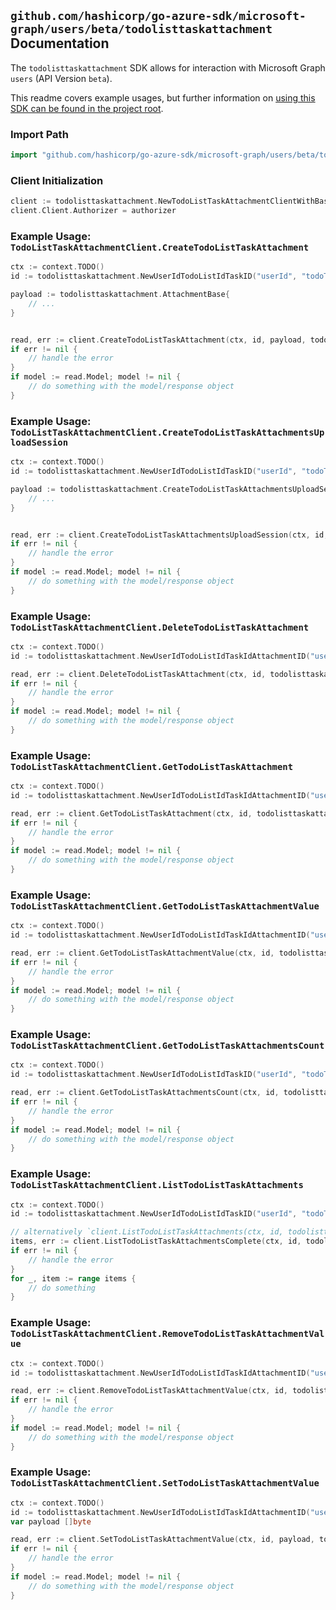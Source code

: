 
## `github.com/hashicorp/go-azure-sdk/microsoft-graph/users/beta/todolisttaskattachment` Documentation

The `todolisttaskattachment` SDK allows for interaction with Microsoft Graph `users` (API Version `beta`).

This readme covers example usages, but further information on [using this SDK can be found in the project root](https://github.com/hashicorp/go-azure-sdk/tree/main/docs).

### Import Path

```go
import "github.com/hashicorp/go-azure-sdk/microsoft-graph/users/beta/todolisttaskattachment"
```


### Client Initialization

```go
client := todolisttaskattachment.NewTodoListTaskAttachmentClientWithBaseURI("https://graph.microsoft.com")
client.Client.Authorizer = authorizer
```


### Example Usage: `TodoListTaskAttachmentClient.CreateTodoListTaskAttachment`

```go
ctx := context.TODO()
id := todolisttaskattachment.NewUserIdTodoListIdTaskID("userId", "todoTaskListId", "todoTaskId")

payload := todolisttaskattachment.AttachmentBase{
	// ...
}


read, err := client.CreateTodoListTaskAttachment(ctx, id, payload, todolisttaskattachment.DefaultCreateTodoListTaskAttachmentOperationOptions())
if err != nil {
	// handle the error
}
if model := read.Model; model != nil {
	// do something with the model/response object
}
```


### Example Usage: `TodoListTaskAttachmentClient.CreateTodoListTaskAttachmentsUploadSession`

```go
ctx := context.TODO()
id := todolisttaskattachment.NewUserIdTodoListIdTaskID("userId", "todoTaskListId", "todoTaskId")

payload := todolisttaskattachment.CreateTodoListTaskAttachmentsUploadSessionRequest{
	// ...
}


read, err := client.CreateTodoListTaskAttachmentsUploadSession(ctx, id, payload, todolisttaskattachment.DefaultCreateTodoListTaskAttachmentsUploadSessionOperationOptions())
if err != nil {
	// handle the error
}
if model := read.Model; model != nil {
	// do something with the model/response object
}
```


### Example Usage: `TodoListTaskAttachmentClient.DeleteTodoListTaskAttachment`

```go
ctx := context.TODO()
id := todolisttaskattachment.NewUserIdTodoListIdTaskIdAttachmentID("userId", "todoTaskListId", "todoTaskId", "attachmentBaseId")

read, err := client.DeleteTodoListTaskAttachment(ctx, id, todolisttaskattachment.DefaultDeleteTodoListTaskAttachmentOperationOptions())
if err != nil {
	// handle the error
}
if model := read.Model; model != nil {
	// do something with the model/response object
}
```


### Example Usage: `TodoListTaskAttachmentClient.GetTodoListTaskAttachment`

```go
ctx := context.TODO()
id := todolisttaskattachment.NewUserIdTodoListIdTaskIdAttachmentID("userId", "todoTaskListId", "todoTaskId", "attachmentBaseId")

read, err := client.GetTodoListTaskAttachment(ctx, id, todolisttaskattachment.DefaultGetTodoListTaskAttachmentOperationOptions())
if err != nil {
	// handle the error
}
if model := read.Model; model != nil {
	// do something with the model/response object
}
```


### Example Usage: `TodoListTaskAttachmentClient.GetTodoListTaskAttachmentValue`

```go
ctx := context.TODO()
id := todolisttaskattachment.NewUserIdTodoListIdTaskIdAttachmentID("userId", "todoTaskListId", "todoTaskId", "attachmentBaseId")

read, err := client.GetTodoListTaskAttachmentValue(ctx, id, todolisttaskattachment.DefaultGetTodoListTaskAttachmentValueOperationOptions())
if err != nil {
	// handle the error
}
if model := read.Model; model != nil {
	// do something with the model/response object
}
```


### Example Usage: `TodoListTaskAttachmentClient.GetTodoListTaskAttachmentsCount`

```go
ctx := context.TODO()
id := todolisttaskattachment.NewUserIdTodoListIdTaskID("userId", "todoTaskListId", "todoTaskId")

read, err := client.GetTodoListTaskAttachmentsCount(ctx, id, todolisttaskattachment.DefaultGetTodoListTaskAttachmentsCountOperationOptions())
if err != nil {
	// handle the error
}
if model := read.Model; model != nil {
	// do something with the model/response object
}
```


### Example Usage: `TodoListTaskAttachmentClient.ListTodoListTaskAttachments`

```go
ctx := context.TODO()
id := todolisttaskattachment.NewUserIdTodoListIdTaskID("userId", "todoTaskListId", "todoTaskId")

// alternatively `client.ListTodoListTaskAttachments(ctx, id, todolisttaskattachment.DefaultListTodoListTaskAttachmentsOperationOptions())` can be used to do batched pagination
items, err := client.ListTodoListTaskAttachmentsComplete(ctx, id, todolisttaskattachment.DefaultListTodoListTaskAttachmentsOperationOptions())
if err != nil {
	// handle the error
}
for _, item := range items {
	// do something
}
```


### Example Usage: `TodoListTaskAttachmentClient.RemoveTodoListTaskAttachmentValue`

```go
ctx := context.TODO()
id := todolisttaskattachment.NewUserIdTodoListIdTaskIdAttachmentID("userId", "todoTaskListId", "todoTaskId", "attachmentBaseId")

read, err := client.RemoveTodoListTaskAttachmentValue(ctx, id, todolisttaskattachment.DefaultRemoveTodoListTaskAttachmentValueOperationOptions())
if err != nil {
	// handle the error
}
if model := read.Model; model != nil {
	// do something with the model/response object
}
```


### Example Usage: `TodoListTaskAttachmentClient.SetTodoListTaskAttachmentValue`

```go
ctx := context.TODO()
id := todolisttaskattachment.NewUserIdTodoListIdTaskIdAttachmentID("userId", "todoTaskListId", "todoTaskId", "attachmentBaseId")
var payload []byte

read, err := client.SetTodoListTaskAttachmentValue(ctx, id, payload, todolisttaskattachment.DefaultSetTodoListTaskAttachmentValueOperationOptions())
if err != nil {
	// handle the error
}
if model := read.Model; model != nil {
	// do something with the model/response object
}
```
